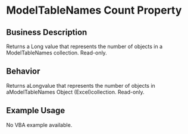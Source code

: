 # ModelTableNames Count Property

## Business Description
Returns a Long value that represents the number of objects in a ModelTableNames collection. Read-only.

## Behavior
Returns aLongvalue that represents the number of objects in aModelTableNames Object (Excel)collection. Read-only.

## Example Usage
No VBA example available.